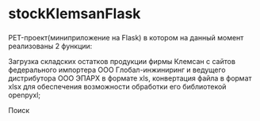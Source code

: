 # stockKlemsanFlask

###
PET-проект(миниприложение на Flask) в котором на данный момент реализованы 2 функции:

Загрузка складских остатков продукции фирмы Клемсан с сайтов федерального импортера ООО Глобал-инжиниринг и ведущего дистрибутора ООО ЭПАРХ в формате xls, конвертация файла в формат xlsx 
для обеспечения возможности обработки его библиотекой openpyxl;

Поиск 


